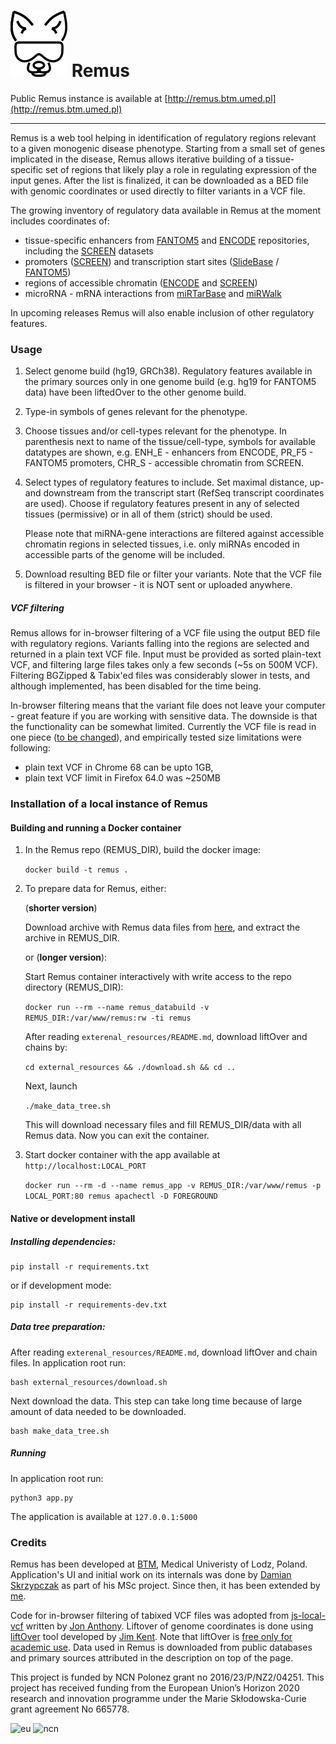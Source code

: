 
# ![RemusLogo](remus/static/img/remus_logo_mini.png) Remus  


Public Remus instance is available at [http://remus.btm.umed.pl](http://remus.btm.umed.pl)

-----

Remus is a web tool helping in identification of regulatory regions relevant to a given monogenic disease phenotype.
Starting from a small set of genes implicated in the disease, Remus allows iterative building of a tissue-specific set of regions that likely play
a role in regulating expression of the input genes. 
After the list is finalized, it can be downloaded as a BED file with genomic coordinates or used directly to filter variants in a VCF file.

The growing inventory of regulatory data available in Remus at the moment includes coordinates of:

 - tissue-specific enhancers from [FANTOM5](http://fantom.gsc.riken.jp/5) and [ENCODE](https://www.encodeproject.org) repositories, 
 including the [SCREEN](https://screen.encodeproject.org/) datasets
 - promoters ([SCREEN](https://screen.encodeproject.org/)) and transcription start sites ([SlideBase](http://slidebase.binf.ku.dk) / [FANTOM5](http://fantom.gsc.riken.jp/5)) 
 - regions of accessible chromatin ([ENCODE](https://www.encodeproject.org) and [SCREEN](https://screen.encodeproject.org/))
 - microRNA - mRNA interactions from [miRTarBase](http://mirtarbase.mbc.nctu.edu.tw/) and [miRWalk](http://mirwalk.umm.uni-heidelberg.de)
  
In upcoming releases Remus will also enable inclusion of other regulatory features.


### Usage

1. Select genome build (hg19, GRCh38). 
   Regulatory features available in the primary sources only in one genome build (e.g. hg19 for FANTOM5 data) have been liftedOver to the other genome build.
   
2. Type-in symbols of genes relevant for the phenotype.

3. Choose tissues and/or cell-types relevant for the phenotype. 
   In parenthesis next to name of the tissue/cell-type, symbols for available datatypes are shown, e.g. 
   ENH_E - enhancers from ENCODE, PR_F5 - FANTOM5 promoters, CHR_S - accessible chromatin from SCREEN.

4. Select types of regulatory features to include. 
   Set maximal distance, up- and downstream from the transcript start (RefSeq transcript coordinates are used).
   Choose if regulatory features present in any of selected tissues (permissive) or in all of them (strict) should be used.

   Please note that miRNA-gene interactions are filtered against accessible chromatin regions in selected tissues, i.e.
   only miRNAs encoded in accessible parts of the genome will be included. 

5. Download resulting BED file or filter your variants.
   Note that the VCF file is filtered in your browser - it is NOT sent or uploaded anywhere.

##### VCF filtering

Remus allows for in-browser filtering of a VCF file using the output BED file with regulatory regions.
Variants falling into the regions are selected and returned in a plain text VCF file.
Input must be provided as sorted plain-text VCF, and filtering large files takes only a few seconds (~5s on 500M VCF).
Filtering BGZipped & Tabix'ed files was considerably slower in tests, and although implemented, has been disabled for the time being.

In-browser filtering means that the variant file does not leave your computer - great feature if you are working with sensitive data.
The downside is that the functionality can be somewhat limited.
Currently the VCF file is read in one piece ([to be changed](https://github.com/seru71/Remus/issues/15)), and empirically tested size limitations were following:

 - plain text VCF in Chrome 68 can be upto 1GB,
 - plain text VCF limit in Firefox 64.0 was ~250MB


### Installation of a local instance of Remus

#### Building and running a Docker container

1. In the Remus repo (REMUS_DIR), build the docker image:

    `docker build -t remus .`
    
2. To prepare data for Remus, either: 
    
    (__shorter version__)
    
    Download archive with Remus data files from [here](http://remus.btm.umed.pl/data_download/remus_0.5_data.tar), and extract the archive in REMUS_DIR.

    or (__longer version__):

    Start Remus container interactively with write access to the repo directory (REMUS_DIR):
      
    `docker run --rm --name remus_databuild -v REMUS_DIR:/var/www/remus:rw -ti remus`

    After reading `exterenal_resources/README.md`, download liftOver and chains by:
      
    `cd external_resources && ./download.sh && cd ..`

    Next, launch
      
    `./make_data_tree.sh`
      
    This will download necessary files and fill REMUS_DIR/data with all Remus data.
    Now you can exit the container.

3. Start docker container with the app available at `http://localhost:LOCAL_PORT` 

    ```docker run --rm -d --name remus_app -v REMUS_DIR:/var/www/remus -p LOCAL_PORT:80 remus apachectl -D FOREGROUND```
        

#### Native or development install

##### Installing dependencies:

    pip install -r requirements.txt

or if development mode: 
    
    pip install -r requirements-dev.txt

##### Data tree preparation:

After reading `exterenal_resources/README.md`, download liftOver and chain files.
In application root run:

    bash external_resources/download.sh
      
Next download the data. This step can take long time because of large amount of data needed to be downloaded.

    bash make_data_tree.sh

##### Running

In application root run:

    python3 app.py
    
The application is available at `127.0.0.1:5000`




### Credits

Remus has been developed at [BTM](https://biostat.umed.pl), Medical Univeristy of Lodz, Poland. 
Application's UI and initial work on its internals was done by [Damian Skrzypczak](https://github.com/DamianSkrzypczak) as part of his MSc project. 
Since then, it has been extended by [me](https://github.com/seru71).

Code for in-browser filtering of tabixed VCF files was adopted from [js-local-vcf](https://github.com/jsa-aerial/js-local-vcf) written by [Jon Anthony](https://github.com/jsa-aerial).
Liftover of genome coordinates is done using [liftOver](http://hgdownload.cse.ucsc.edu/admin/exe/linux.x86_64/) tool developed by [Jim Kent](http://www.kentinformatics.com/about-us.html). 
Note that liftOver is [free only for academic use](https://github.com/seru71/Remus/blob/master/external_resources/README.md).
Data used in Remus is downloaded from public databases and primary sources attributed in the description on top of the page.

This project is funded by NCN Polonez grant no 2016/23/P/NZ2/04251. This project has received funding from the European Union’s Horizon 2020 research and innovation programme under the Marie Skłodowska-Curie grant agreement No 665778.

![eu](https://seru71.github.io/polonez-project/img/eu_logo.jpg)
![ncn](https://seru71.github.io/polonez-project/img/ncn_logo.png)

